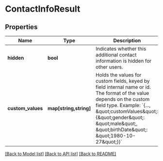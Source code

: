 # ContactInfoResult

## Properties
Name | Type | Description | Notes
------------ | ------------- | ------------- | -------------
**hidden** | **bool** | Indicates whether this additional contact information is hidden for other users. | [optional] 
**custom_values** | **map[string,string]** | Holds the values for custom fields, keyed by field internal name or id. The format of the value depends on the custom field type. Example: &#x60;{..., \&quot;customValues\&quot;: {\&quot;gender\&quot;: \&quot;male\&quot;, \&quot;birthDate\&quot;: \&quot;1980-10-27\&quot;}}&#x60; | [optional] 

[[Back to Model list]](../../README.md#documentation-for-models) [[Back to API list]](../../README.md#documentation-for-api-endpoints) [[Back to README]](../../README.md)

